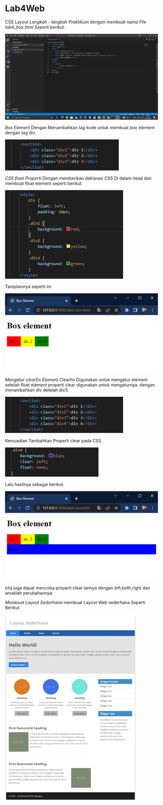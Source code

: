 # Lab4Web
CSS Layout
*Langkah - langkah Praktikum dengan membuat nama File lab4_box.html Seperti berikut.*

![1.png](img/1.png)

*Box Element*
Dengan Menambahkan tag kode untuk membuat box element dengan tag div.

![2.png](img/2.png)

*CSS float Properti*
Dengan memberikan deklarasi CSS Di dalam head dan membuat float element seperti berikut.

![3.png](img/3.png)

Tampilannya seperti ini.

![4.png](img/4.png)

*Mengatur clearfix Element* 
Clearfix Digunakan untuk mengatur element setelah float element properti clear digunakan untuk mengaturnya. dengan menambahkan div detelah div3.

![5.png](img/5.png)

Kemuadian Tambahkan Properti clear pada CSS.

![6.png](img/6.png)

Lalu hasilnya sebagai berikut.

![7.png](img/7.png)

kita juga dapat mencoba properti clear lannya dengan left,both,right dan amatilah perubahannya.

*Membuat Layout Sederhana*
membuat Layout Web sederhana Seperti Berikut.

![8.png](img/8.png)